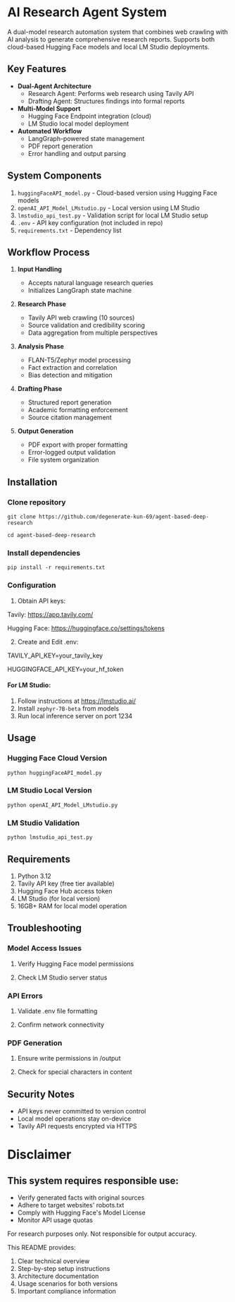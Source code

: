 # AI Research Agent System

A dual-model research automation system that combines web crawling with AI analysis to generate comprehensive research reports. Supports both cloud-based Hugging Face models and local LM Studio deployments.

## Key Features

- **Dual-Agent Architecture**
  - Research Agent: Performs web research using Tavily API
  - Drafting Agent: Structures findings into formal reports
- **Multi-Model Support**
  - Hugging Face Endpoint integration (cloud)
  - LM Studio local model deployment
- **Automated Workflow**
  - LangGraph-powered state management
  - PDF report generation
  - Error handling and output parsing

## System Components

1. `huggingFaceAPI_model.py` - Cloud-based version using Hugging Face models
2. `openAI_API_Model_LMstudio.py` - Local version using LM Studio
3. `lmstudio_api_test.py` - Validation script for local LM Studio setup
4. `.env` - API key configuration (not included in repo)
5. `requirements.txt` - Dependency list

## Workflow Process

1. **Input Handling**
   - Accepts natural language research queries
   - Initializes LangGraph state machine

2. **Research Phase**
   - Tavily API web crawling (10 sources)
   - Source validation and credibility scoring
   - Data aggregation from multiple perspectives

3. **Analysis Phase**
   - FLAN-T5/Zephyr model processing
   - Fact extraction and correlation
   - Bias detection and mitigation

4. **Drafting Phase**
   - Structured report generation
   - Academic formatting enforcement
   - Source citation management

5. **Output Generation**
   - PDF export with proper formatting
   - Error-logged output validation
   - File system organization

## Installation

### Clone repository
`git clone https://github.com/degenerate-kun-69/agent-based-deep-research`

`cd agent-based-deep-research`

### Install dependencies
`pip install -r requirements.txt`

### Configuration
1. Obtain API keys:

 Tavily: https://app.tavily.com/

 Hugging Face: https://huggingface.co/settings/tokens

2. Create and Edit .env:

 TAVILY_API_KEY=your_tavily_key

 HUGGINGFACE_API_KEY=your_hf_token

#### For LM Studio:
1. Follow instructions at https://lmstudio.ai/
2. Install `zephyr-7B-beta` from models
3. Run local inference server on port 1234

## Usage
### Hugging Face Cloud Version
`python huggingFaceAPI_model.py`
### LM Studio Local Version
`python openAI_API_Model_LMstudio.py`
### LM Studio Validation
`python lmstudio_api_test.py`

## Requirements
1. Python 3.12
2. Tavily API key (free tier available)
3. Hugging Face Hub access token
4. LM Studio (for local version)
5. 16GB+ RAM for local model operation

## Troubleshooting
### Model Access Issues
1. Verify Hugging Face model permissions

2. Check LM Studio server status

### API Errors

1. Validate .env file formatting

2. Confirm network connectivity

### PDF Generation

1. Ensure write permissions in /output

2. Check for special characters in content

## Security Notes
- API keys never committed to version control
- Local model operations stay on-device
- Tavily API requests encrypted via HTTPS

# Disclaimer
## This system requires responsible use:
- Verify generated facts with original sources
- Adhere to target websites' robots.txt
- Comply with Hugging Face's Model License
- Monitor API usage quotas

For research purposes only. Not responsible for output accuracy. 





This README provides:
1. Clear technical overview
2. Step-by-step setup instructions
3. Architecture documentation
4. Usage scenarios for both versions
5. Important compliance information
